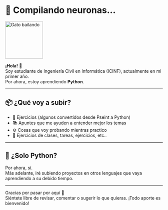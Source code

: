 # 🧠 Compilando neuronas...

<img src="gato-bailando.gif" alt="Gato bailando" width="120">

**¡Hola!** 👋  
Soy estudiante de Ingeniería Civil en Informática (ICINF), actualmente en mi primer año.  
Por ahora, estoy aprendiendo **Python**.

---

## 📦 ¿Qué voy a subir?

- 📝 Ejercicios (algunos convertidos desde Pseint a Python)
- 📚 Apuntes que me ayuden a entender mejor los temas
- ⚙️ Cosas que voy probando mientras practico
- 📂 Ejercicios de clases, tareas, ejercicios, etc..

---

## 🐍 ¿Solo Python?

Por ahora, sí.  
Más adelante, iré subiendo proyectos en otros lenguajes que vaya aprendiendo a su debido tiempo.

---

Gracias por pasar por aquí 🙌  
Siéntete libre de revisar, comentar o sugerir lo que quieras. ¡Todo aporte es bienvenido!


